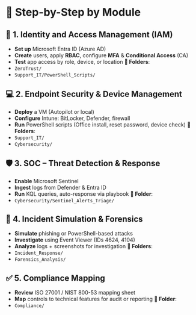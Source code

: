 # 📅 **Step-by-Step by Module**

## 🔐 **1. Identity and Access Management (IAM)**
- **Set up** Microsoft Entra ID (Azure AD)
- **Create** users, apply **RBAC**, configure **MFA** & **Conditional Access** (CA)
- **Test** app access by role, device, or location
**📂 Folders**:
- `ZeroTrust/`
- `Support_IT/PowerShell_Scripts/`



## 💻 **2. Endpoint Security & Device Management**
- **Deploy** a VM (Autopilot or local)
- **Configure** Intune: BitLocker, Defender, firewall
- **Run** PowerShell scripts (Office install, reset password, device check)
**📂 Folders**:
- `Support_IT/`
- `Cybersecurity/`



## 🛡️ **3. SOC – Threat Detection & Response**
- **Enable** Microsoft Sentinel
- **Ingest** logs from Defender & Entra ID
- **Run** KQL queries, auto-response via playbook
**📂 Folder**:
- `Cybersecurity/Sentinel_Alerts_Triage/`



## 🧪 **4. Incident Simulation & Forensics**
- **Simulate** phishing or PowerShell-based attacks
- **Investigate** using Event Viewer (IDs 4624, 4104)
- **Analyze** logs + screenshots for investigation
**📂 Folders**:
- `Incident_Response/`
- `Forensics_Analysis/`



## ✅ **5. Compliance Mapping**
- **Review** ISO 27001 / NIST 800-53 mapping sheet
- **Map** controls to technical features for audit or reporting
**📂 Folder**:
- `Compliance/`

